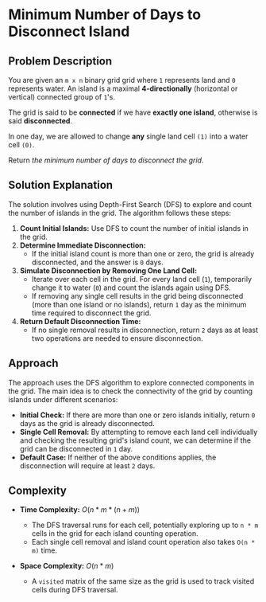 # Minimum Number of Days to Disconnect Island

## Problem Description

You are given an `m x n` binary grid grid where `1` represents land and `0` represents water. An island is a maximal **4-directionally** (horizontal or vertical) connected group of `1`'s.

The grid is said to be **connected** if we have **exactly one island**, otherwise is said **disconnected**.

In one day, we are allowed to change **any** single land cell `(1)` into a water cell `(0)`.

Return *the minimum number of days to disconnect the grid*.

## Solution Explanation

The solution involves using Depth-First Search (DFS) to explore and count the number of islands in the grid. The algorithm follows these steps:

1. **Count Initial Islands:** Use DFS to count the number of initial islands in the grid.
2. **Determine Immediate Disconnection:**
   - If the initial island count is more than one or zero, the grid is already disconnected, and the answer is `0` days.
3. **Simulate Disconnection by Removing One Land Cell:**
   - Iterate over each cell in the grid. For every land cell (`1`), temporarily change it to water (`0`) and count the islands again using DFS.
   - If removing any single cell results in the grid being disconnected (more than one island or no islands), return `1` day as the minimum time required to disconnect the grid.
4. **Return Default Disconnection Time:**
   - If no single removal results in disconnection, return `2` days as at least two operations are needed to ensure disconnection.

## Approach

The approach uses the DFS algorithm to explore connected components in the grid. The main idea is to check the connectivity of the grid by counting islands under different scenarios:

- **Initial Check:** If there are more than one or zero islands initially, return `0` days as the grid is already disconnected.
- **Single Cell Removal:** By attempting to remove each land cell individually and checking the resulting grid's island count, we can determine if the grid can be disconnected in `1` day.
- **Default Case:** If neither of the above conditions applies, the disconnection will require at least `2` days.

## Complexity

- **Time Complexity:** $O(n * m * (n + m))$
  - The DFS traversal runs for each cell, potentially exploring up to `n * m` cells in the grid for each island counting operation.
  - Each single cell removal and island count operation also takes `O(n * m)` time.

- **Space Complexity:** $O(n * m)$
  - A `visited` matrix of the same size as the grid is used to track visited cells during DFS traversal.
